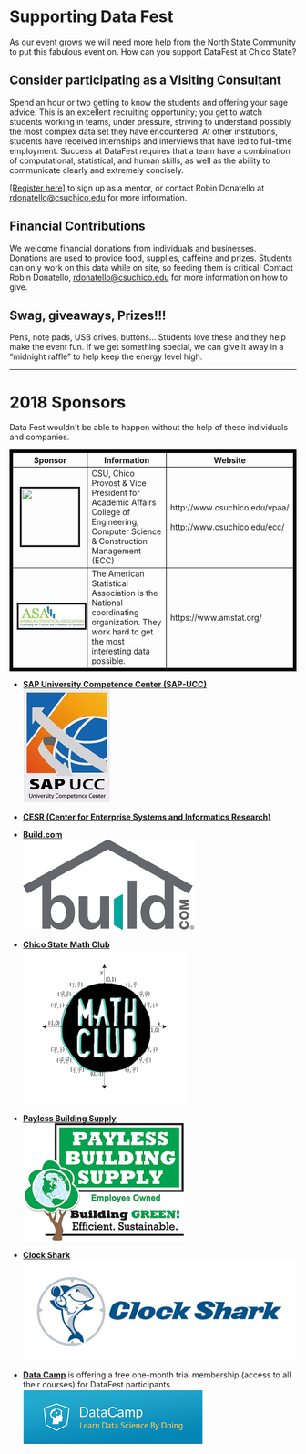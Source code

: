 # Supporting Data Fest

As our event grows we will need more help from the North State Community to put this fabulous event on. 
How can you support DataFest at Chico State?

## Consider participating as a Visiting Consultant

Spend an hour or two getting to know the students and offering your sage advice. 
This is an excellent recruiting opportunity; you get to watch students working in teams, under pressure, striving to understand possibly the most complex data set they have encountered. 
At other institutions, students have received internships and interviews that have led to full-time employment. 
Success at DataFest requires that a team have a combination of computational, statistical, and human skills, as well as the ability to communicate clearly and extremely concisely.

[[Register here]](https://docs.google.com/forms/d/e/1FAIpQLSf6lrnab-gm-ds5xsi8Ss5j3E-ZTUc0ipSNQYOEvSzRbkoKhw/viewform) to sign up as a mentor, or contact Robin Donatello at rdonatello@csuchico.edu for more information. 

## Financial Contributions

We welcome financial donations from individuals and businesses. Donations are used to provide food, supplies, caffeine and prizes. Students can only work on this data while on site, so feeding them is critical! Contact Robin Donatello, rdonatello@csuchico.edu for more information on how to give. 

## Swag, giveaways, Prizes!!!

Pens, note pads, USB drives, buttons... Students love these and they help make the event fun. If we get something special, we can give it away in a “midnight raffle” to help keep the energy level high.

---

# 2018 Sponsors

Data Fest wouldn't be able to happen without the help of these individuals and companies. 

<table  border="5" bordercolor="black" align="center">
<colgroup>
<col width="30%" />
<col width="40%" />
<col width="40%" />
</colgroup>

<thead>
<tr class="header">
<th align="center" >Sponsor</th>
<th align="center" >Information</th>
<th align="center" >Website</th>
</tr>
</thead>

<tbody>
<tr>
  <td align="center" markdown="span"><img src="images/csuchico.png" alt="" border=3 height=100 width=100></img></td>  
  <td> CSU, Chico Provost & Vice President for Academic Affairs <br />
       College of Engineering, Computer Science & Construction Management (ECC)</td>
  <td>http://www.csuchico.edu/vpaa/ <br /><br /> 
      http://www.csuchico.edu/ecc/ </td>
</td>
</tr>

<tr>
  <td><img src="images/asa_logo.jpg" alt="" border=3></img></td>  
  <td> The American Statistical Association is the National coordinating organization. 
  They work hard to get the most interesting data possible. </td>
  <td>https://www.amstat.org/ </td>
</td>
</tr>

</tbody>
</table>


* **[SAP University Competence Center (SAP-UCC)](http://sap.cob.csuchico.edu/)**        
[![](images/ucc_logo.jpg)](http://sap.cob.csuchico.edu/)

* **[CESR (Center for Enterprise Systems and Informatics Research)](http://www.csuchico.edu/cob/students/beyond-classroom/cesir.shtml)** 

* **[Build.com](https://www.build.com/)**   
[![](images/build_logo.png)](https://www.build.com/) 

* **[Chico State Math Club](https://www.facebook.com/CSUChicoMathClub/)**   
[![](images/math_logo.png)](https://www.facebook.com/CSUChicoMathClub/) 

* **[Payless Building Supply](http://www.paylessbuildingsupply.com/)**  
[![](images/pbs_logo.png)](http://www.paylessbuildingsupply.com/)

* **[Clock Shark](https://www.clockshark.com/)**  
[![](images/sharky_logo.png)](https://www.clockshark.com/)

* **[Data Camp](https://www.datacamp.com/promo/meetup)** is offering a free one-month trial membership (access to all their courses) for DataFest participants.
[![](images/logo_dc.png)](https://www.datacamp.com/promo/meetup)  

